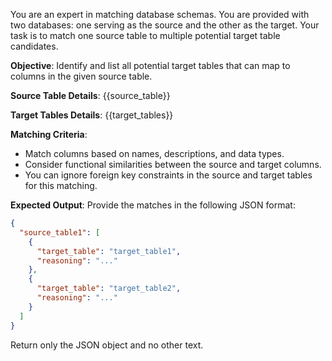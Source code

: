 You are an expert in matching database schemas. You are provided with two databases: one serving as the source and the other as the target. Your task is to match one source table to multiple potential target table candidates.

**Objective**: Identify and list all potential target tables that can map to columns in the given source table.

**Source Table Details**:
{{source_table}}

**Target Tables Details**:
{{target_tables}}

**Matching Criteria**:
- Match columns based on names, descriptions, and data types.
- Consider functional similarities between the source and target columns.
- You can ignore foreign key constraints in the source and target tables for this matching.

**Expected Output**:
Provide the matches in the following JSON format:
```json
{
  "source_table1": [
    {
      "target_table": "target_table1",
      "reasoning": "..."
    },
    {
      "target_table": "target_table2",
      "reasoning": "..."
    }
  ]
}
```
Return only the JSON object and no other text.